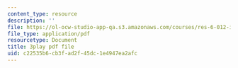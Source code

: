 ```yaml
---
content_type: resource
description: ''
file: https://ol-ocw-studio-app-qa.s3.amazonaws.com/courses/res-6-012-introduction-to-probability-spring-2018/c22535b6cb3fad2f45dc1e4947ea2afc_ugzs7dgQ-JE.pdf
file_type: application/pdf
resourcetype: Document
title: 3play pdf file
uid: c22535b6-cb3f-ad2f-45dc-1e4947ea2afc
---
```

